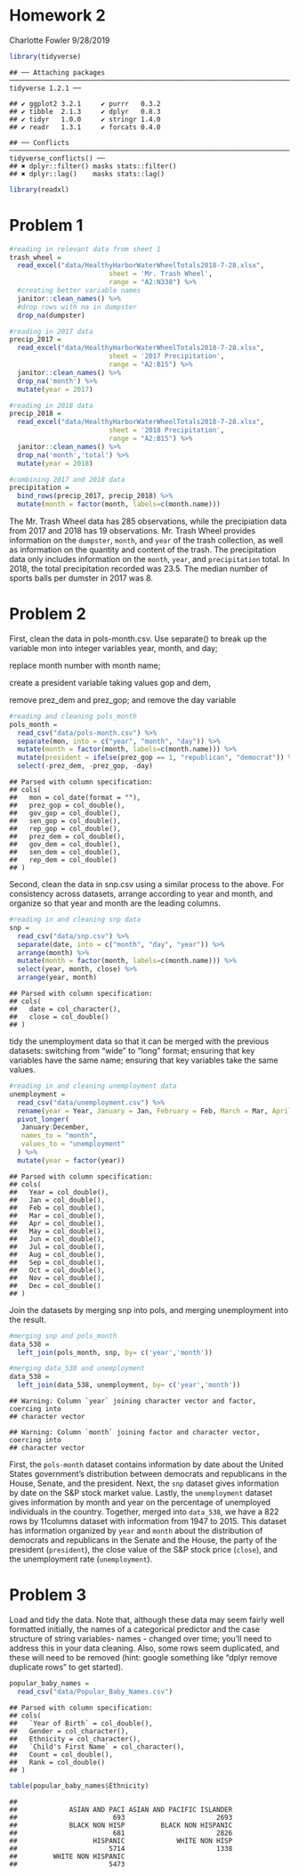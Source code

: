 Homework 2
================
Charlotte Fowler
9/28/2019

``` r
library(tidyverse)
```

    ## ── Attaching packages ───────────────────────────────────────────────────────────────────────── tidyverse 1.2.1 ──

    ## ✔ ggplot2 3.2.1     ✔ purrr   0.3.2
    ## ✔ tibble  2.1.3     ✔ dplyr   0.8.3
    ## ✔ tidyr   1.0.0     ✔ stringr 1.4.0
    ## ✔ readr   1.3.1     ✔ forcats 0.4.0

    ## ── Conflicts ──────────────────────────────────────────────────────────────────────────── tidyverse_conflicts() ──
    ## ✖ dplyr::filter() masks stats::filter()
    ## ✖ dplyr::lag()    masks stats::lag()

``` r
library(readxl)
```

# Problem 1

``` r
#reading in relevant data from sheet 1
trash_wheel = 
  read_excel("data/HealthyHarborWaterWheelTotals2018-7-28.xlsx", 
                         sheet = 'Mr. Trash Wheel',
                         range = "A2:N338") %>% 
  #creating better variable names
  janitor::clean_names() %>%  
  #drop rows with na in dumpster
  drop_na(dumpster)

#reading in 2017 data
precip_2017 =
  read_excel("data/HealthyHarborWaterWheelTotals2018-7-28.xlsx", 
                         sheet = '2017 Precipitation',
                         range = "A2:B15") %>%
  janitor::clean_names() %>% 
  drop_na('month') %>% 
  mutate(year = 2017)

#reading in 2018 data
precip_2018 =
  read_excel("data/HealthyHarborWaterWheelTotals2018-7-28.xlsx", 
                         sheet = '2018 Precipitation',
                         range = "A2:B15") %>%
  janitor::clean_names() %>% 
  drop_na('month','total') %>% 
  mutate(year = 2018)
```

``` r
#combining 2017 and 2018 data
precipitation = 
  bind_rows(precip_2017, precip_2018) %>% 
  mutate(month = factor(month, labels=c(month.name))) 
```

The Mr. Trash Wheel data has 285 observations, while the precipiation
data from 2017 and 2018 has 19 observations. Mr. Trash Wheel provides
information on the `dumpster`, `month`, and `year` of the trash
collection, as well as information on the quantity and content of the
trash. The precipitation data only includes information on the `month`,
`year`, and `precipitation` total. In 2018, the total precipitation
recorded was 23.5. The median number of sports balls per dumster in 2017
was 8.

# Problem 2

First, clean the data in pols-month.csv. Use separate() to break up the
variable mon into integer variables year, month, and day;

replace month number with month name;

create a president variable taking values gop and dem,

remove prez\_dem and prez\_gop; and remove the day variable

``` r
#reading and cleaning pols_month
pols_month = 
  read_csv("data/pols-month.csv") %>% 
  separate(mon, into = c("year", "month", "day")) %>% 
  mutate(month = factor(month, labels=c(month.name))) %>% 
  mutate(president = ifelse(prez_gop == 1, "republican", "democrat")) %>% 
  select(-prez_dem, -prez_gop, -day)
```

    ## Parsed with column specification:
    ## cols(
    ##   mon = col_date(format = ""),
    ##   prez_gop = col_double(),
    ##   gov_gop = col_double(),
    ##   sen_gop = col_double(),
    ##   rep_gop = col_double(),
    ##   prez_dem = col_double(),
    ##   gov_dem = col_double(),
    ##   sen_dem = col_double(),
    ##   rep_dem = col_double()
    ## )

Second, clean the data in snp.csv using a similar process to the above.
For consistency across datasets, arrange according to year and month,
and organize so that year and month are the leading columns.

``` r
#reading in and cleaning snp data
snp = 
  read_csv("data/snp.csv") %>% 
  separate(date, into = c("month", "day", "year")) %>% 
  arrange(month) %>% 
  mutate(month = factor(month, labels=c(month.name))) %>% 
  select(year, month, close) %>% 
  arrange(year, month)
```

    ## Parsed with column specification:
    ## cols(
    ##   date = col_character(),
    ##   close = col_double()
    ## )

tidy the unemployment data so that it can be merged with the previous
datasets: switching from “wide” to “long” format; ensuring that key
variables have the same name; ensuring that key variables take the same
values.

``` r
#reading in and cleaning unemployment data
unemployment = 
  read_csv("data/unemployment.csv") %>% 
  rename(year = Year, January = Jan, February = Feb, March = Mar, April = Apr, June = Jun, July = Jul, August = Aug, September = Sep, October = Oct, November = Nov, December = Dec) %>% 
  pivot_longer(
   January:December,
   names_to = "month",
   values_to = "unemployment"
  ) %>% 
  mutate(year = factor(year))
```

    ## Parsed with column specification:
    ## cols(
    ##   Year = col_double(),
    ##   Jan = col_double(),
    ##   Feb = col_double(),
    ##   Mar = col_double(),
    ##   Apr = col_double(),
    ##   May = col_double(),
    ##   Jun = col_double(),
    ##   Jul = col_double(),
    ##   Aug = col_double(),
    ##   Sep = col_double(),
    ##   Oct = col_double(),
    ##   Nov = col_double(),
    ##   Dec = col_double()
    ## )

Join the datasets by merging snp into pols, and merging unemployment
into the result.

``` r
#merging snp and pols_month
data_538 = 
  left_join(pols_month, snp, by= c('year','month'))

#merging data_538 and unemployment
data_538 = 
  left_join(data_538, unemployment, by= c('year','month'))
```

    ## Warning: Column `year` joining character vector and factor, coercing into
    ## character vector

    ## Warning: Column `month` joining factor and character vector, coercing into
    ## character vector

First, the `pols-month` dataset contains information by date about the
United States government’s distribution between democrats and
republicans in the House, Senate, and the president. Next, the `snp`
dataset gives information by date on the S\&P stock market value.
Lastly, the `unemployment` dataset gives information by month and year
on the percentage of unemployed individuals in the country. Together,
merged into `data_538`, we have a 822 rows by 11columns dataset with
information from 1947 to 2015. This dataset has information organized by
`year` and `month` about the distribution of democrats and republicans
in the Senate and the House, the party of the president (`president`),
the close value of the S\&P stock price (`close`), and the unemployment
rate (`unemployment`).

# Problem 3

Load and tidy the data. Note that, although these data may seem fairly
well formatted initially, the names of a categorical predictor and the
case structure of string variables- names - changed over time; you’ll
need to address this in your data cleaning. Also, some rows seem
duplicated, and these will need to be removed (hint: google something
like “dplyr remove duplicate rows” to get started).

``` r
popular_baby_names = 
  read_csv("data/Popular_Baby_Names.csv")
```

    ## Parsed with column specification:
    ## cols(
    ##   `Year of Birth` = col_double(),
    ##   Gender = col_character(),
    ##   Ethnicity = col_character(),
    ##   `Child's First Name` = col_character(),
    ##   Count = col_double(),
    ##   Rank = col_double()
    ## )

``` r
table(popular_baby_names$Ethnicity)
```

    ## 
    ##             ASIAN AND PACI ASIAN AND PACIFIC ISLANDER 
    ##                        693                       2693 
    ##             BLACK NON HISP         BLACK NON HISPANIC 
    ##                        681                       2826 
    ##                   HISPANIC             WHITE NON HISP 
    ##                       5714                       1338 
    ##         WHITE NON HISPANIC 
    ##                       5473
